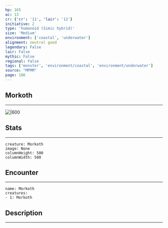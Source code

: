 ```yaml
---
hp: 165
ac: 13
cr: {'cr': '11', 'lair': '12'}
initiative: 2
type: 'humanoid (Simic hybrid)'    
size: 'Medium'
environment: ['coastal', 'underwater']
alignment: neutral good
legendary: False
lair: False
mythic: False
regional: False
tags: ['monster', 'environment/coastal', 'environment/underwater']
source: "MPMM"
page: 186
---
```


## Morkoth
---

![|600](D:/Program%20Files/5e.tools/img/bestiary/MPMM/Morkoth.webp)

## Stats
---

```statblock
creature: Morkoth
image: None
columnHeight: 500
columnWidth: 500
```

## Encounter
---

```encounter-table
name: Morkoth
creatures:
- 1: Morkoth
```

## Description
---




